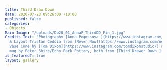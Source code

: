 ```yaml
---
title: Third Draw Down
date: 2020-07-23 09:26:00 +10:00
published: false
categories:
- Objects
Main Image: "/uploads/Db20_01_AnnaP_ThirdDD_Fin_1.jpg"
Credits Text: "Photography [Anna Pogossova ](https://www.instagram.com/annapogossova/)\n\nDesign
  & Layout Tristan Ceddia from [Never Now](https://www.instagram.com/nevernow_/) \n\nBump
  Vase Cone by [Tom Dixon](https://www.instagram.com/tomdixonstudio/) and Hand dipped
  mug by Peter Shire/Echo Park Pottery, both from [Third Drawer Down ](https://www.instagram.com/thirddrawerdown/)"
is featured?: true
layout: gallery
---
```


